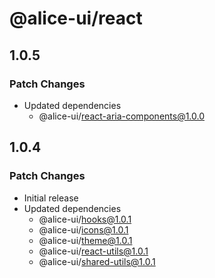 # @alice-ui/react

## 1.0.5

### Patch Changes

- Updated dependencies
  - @alice-ui/react-aria-components@1.0.0

## 1.0.4

### Patch Changes

- Initial release
- Updated dependencies
  - @alice-ui/hooks@1.0.1
  - @alice-ui/icons@1.0.1
  - @alice-ui/theme@1.0.1
  - @alice-ui/react-utils@1.0.1
  - @alice-ui/shared-utils@1.0.1

